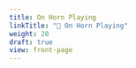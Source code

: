 ```yaml
---
title: On Horn Playing
linkTitle: "📖 On Horn Playing"
weight: 20
draft: true
view: front-page
---
```


